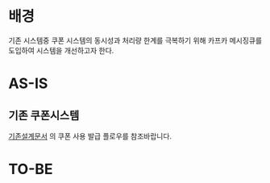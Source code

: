 # 배경
기존 시스템중 쿠폰 시스템의 동시성과 처리량 한계를 극복하기 위해
카프카 메시징큐를 도입하여 시스템을 개선하고자 한다.

# AS-IS 
## 기존 쿠폰시스템
[기존설계문서](./architecture/sequenceDiagram.md#쿠폰-발급-사용-플로우) 의 쿠폰 사용 발급 플로우를 참조바랍니다.

# TO-BE


